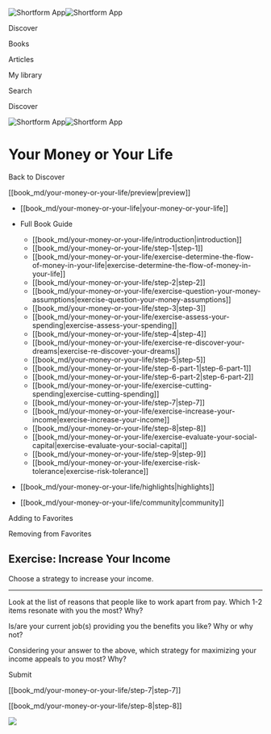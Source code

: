 ![Shortform App](/img/logo.36a2399e.svg)![Shortform App](/img/logo-dark.70c1b072.svg)

Discover

Books

Articles

My library

Search

Discover

![Shortform App](/img/logo.36a2399e.svg)![Shortform App](/img/logo-dark.70c1b072.svg)

# Your Money or Your Life

Back to Discover

[[book_md/your-money-or-your-life/preview|preview]]

  * [[book_md/your-money-or-your-life|your-money-or-your-life]]
  * Full Book Guide

    * [[book_md/your-money-or-your-life/introduction|introduction]]
    * [[book_md/your-money-or-your-life/step-1|step-1]]
    * [[book_md/your-money-or-your-life/exercise-determine-the-flow-of-money-in-your-life|exercise-determine-the-flow-of-money-in-your-life]]
    * [[book_md/your-money-or-your-life/step-2|step-2]]
    * [[book_md/your-money-or-your-life/exercise-question-your-money-assumptions|exercise-question-your-money-assumptions]]
    * [[book_md/your-money-or-your-life/step-3|step-3]]
    * [[book_md/your-money-or-your-life/exercise-assess-your-spending|exercise-assess-your-spending]]
    * [[book_md/your-money-or-your-life/step-4|step-4]]
    * [[book_md/your-money-or-your-life/exercise-re-discover-your-dreams|exercise-re-discover-your-dreams]]
    * [[book_md/your-money-or-your-life/step-5|step-5]]
    * [[book_md/your-money-or-your-life/step-6-part-1|step-6-part-1]]
    * [[book_md/your-money-or-your-life/step-6-part-2|step-6-part-2]]
    * [[book_md/your-money-or-your-life/exercise-cutting-spending|exercise-cutting-spending]]
    * [[book_md/your-money-or-your-life/step-7|step-7]]
    * [[book_md/your-money-or-your-life/exercise-increase-your-income|exercise-increase-your-income]]
    * [[book_md/your-money-or-your-life/step-8|step-8]]
    * [[book_md/your-money-or-your-life/exercise-evaluate-your-social-capital|exercise-evaluate-your-social-capital]]
    * [[book_md/your-money-or-your-life/step-9|step-9]]
    * [[book_md/your-money-or-your-life/exercise-risk-tolerance|exercise-risk-tolerance]]
  * [[book_md/your-money-or-your-life/highlights|highlights]]
  * [[book_md/your-money-or-your-life/community|community]]



Adding to Favorites 

Removing from Favorites 

## Exercise: Increase Your Income

Choose a strategy to increase your income.

* * *

Look at the list of reasons that people like to work apart from pay. Which 1-2 items resonate with you the most? Why?

Is/are your current job(s) providing you the benefits you like? Why or why not?

Considering your answer to the above, which strategy for maximizing your income appeals to you most? Why?

Submit 

[[book_md/your-money-or-your-life/step-7|step-7]]

[[book_md/your-money-or-your-life/step-8|step-8]]

![](https://bat.bing.com/action/0?ti=56018282&Ver=2&mid=070e79de-2aea-420c-b52f-b00390d1ca6c&sid=72e6e650642c11eeb2dd2161d176fe8d&vid=72e70890642c11eeb72d79fe7b6df2c6&vids=0&msclkid=N&pi=0&lg=en-US&sw=800&sh=600&sc=24&nwd=1&tl=Shortform%20%7C%20Book&p=https%3A%2F%2Fwww.shortform.com%2Fapp%2Fbook%2Fyour-money-or-your-life%2Fexercise-increase-your-income&r=&lt=1266&evt=pageLoad&sv=1&rn=670197)
